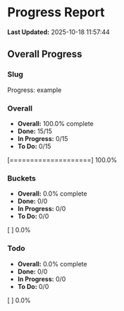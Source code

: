 # Progress Report

**Last Updated:** 2025-10-18 11:57:44

## Overall Progress

### Slug

Progress: example

### Overall

- **Overall:** 100.0% complete
- **Done:** 15/15
- **In Progress:** 0/15
- **To Do:** 0/15

[====================] 100.0%

### Buckets

- **Overall:** 0.0% complete
- **Done:** 0/0
- **In Progress:** 0/0
- **To Do:** 0/0

[                    ] 0.0%

### Todo

- **Overall:** 0.0% complete
- **Done:** 0/0
- **In Progress:** 0/0
- **To Do:** 0/0

[                    ] 0.0%

